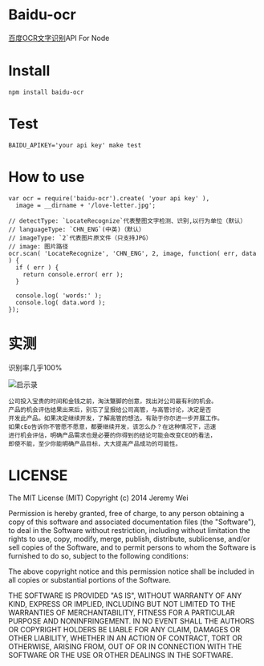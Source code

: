 
Baidu-ocr
===========

[百度OCR文字识别](http://apistore.baidu.com/apiworks/servicedetail/146.html)API For Node

Install
===========

	npm install baidu-ocr

Test
===========

	BAIDU_APIKEY='your api key' make test
	
How to use
===========

    var ocr = require('baidu-ocr').create( 'your api key' ),
      image = __dirname + '/love-letter.jpg';

    // detectType: `LocateRecognize`代表整图文字检测、识别,以行为单位（默认）  
    // languageType: `CHN_ENG`(中英)（默认）  
    // imageType: `2`代表图片原文件（只支持JPG）  
    // image: 图片路径  
    ocr.scan( 'LocateRecognize', 'CHN_ENG', 2, image, function( err, data ) {
      if ( err ) {
        return console.error( err );
      }

      console.log( 'words:' );
      console.log( data.word );
    });

实测
===========

识别率几乎100%

![启示录](https://github.com/JeremyWei/baidu-ocr/blob/master/test/001.jpg)

```
公司投入宝贵的时间和金钱之前，淘汰蹩脚的创意，找出对公司最有利的机会。
产品的机会评估结果出来后，别忘了呈报给公司高管，与高管讨论，决定是否
开发此产品。如果决定继续开发，了解高管的想法，有助于你尔进一步开展工作。
如果cEo告诉你不管愿不愿意，都要继续开发，该怎么办？在这种情况下，迅速
进行机会评估，明确产品需求也是必要的你得到的结论可能会改变CEO的看法，
即使不能，至少你能明确产品目标，大大提高产品成功的可能性。
```

LICENSE
===========
The MIT License (MIT)
Copyright (c) 2014 Jeremy Wei

Permission is hereby granted, free of charge, to any person obtaining a copy of this software and associated documentation files (the "Software"), to deal in the Software without restriction, including without limitation the rights to use, copy, modify, merge, publish, distribute, sublicense, and/or sell copies of the Software, and to permit persons to whom the Software is furnished to do so, subject to the following conditions:

The above copyright notice and this permission notice shall be included in all copies or substantial portions of the Software.

THE SOFTWARE IS PROVIDED "AS IS", WITHOUT WARRANTY OF ANY KIND, EXPRESS OR IMPLIED, INCLUDING BUT NOT LIMITED TO THE WARRANTIES OF MERCHANTABILITY, FITNESS FOR A PARTICULAR PURPOSE AND NONINFRINGEMENT. IN NO EVENT SHALL THE AUTHORS OR COPYRIGHT HOLDERS BE LIABLE FOR ANY CLAIM, DAMAGES OR OTHER LIABILITY, WHETHER IN AN ACTION OF CONTRACT, TORT OR OTHERWISE, ARISING FROM, OUT OF OR IN CONNECTION WITH THE SOFTWARE OR THE USE OR OTHER DEALINGS IN THE SOFTWARE.
